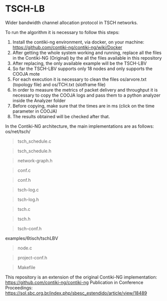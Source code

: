 # TSCH-LB
Wider bandwidth channel allocation protocol in TSCH networks.

To run the algorithm it is necessary to follow this steps:

1) Install the contiki-ng environment, via docker, on your machine: https://github.com/contiki-ng/contiki-ng/wiki/Docker
2) After getting the whole system working and running, replace all the files in the Contiki-NG (Original) by the all the files available in this repository
3) After replacing, the only available example will be the TSCH-LBV
4) So far the TSCH-LBV supports only 18 nodes and only supports the COOJA mote
5) For each execution it is necessary to clean the files os/arvore.txt (topology file) and os/TCH.txt (slotframe file)
6) In order to measure the metrics of packet delivery and throughput it is necessary to copy the COOJA logs and pass them to a python analyzer inside the Analyzer folder
7) Before copying, make sure that the times are in ms (click on the time parameter in COOJA)
8) The results obtained will be checked after that.

In the Contiki-NG architecture, the main implementations are as follows: os/net/tsch/

> tsch_schedule.c 

> tsch_schedule.h

> network-graph.h

> conf.c

> conf.h

> tsch-log.c

> tsch-log.h

> tsch.c

> tsch.h

> tsch-conf.h

examples/6tisch/tschLBV

> node.c

> project-conf.h

> Makefile  

This repository is an extension of the original Contiki-NG implementation: https://github.com/contiki-ng/contiki-ng 
Publication in Conference Proceedings:  https://sol.sbc.org.br/index.php/sbesc_estendido/article/view/18489
